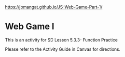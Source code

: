 https://jbmangat.github.io/JS-Web-Game-Part-1/

# Web Game I

This is an activity for SD Lesson 5.3.3- Function Practice

Please refer to the Activity Guide in Canvas for directions.
